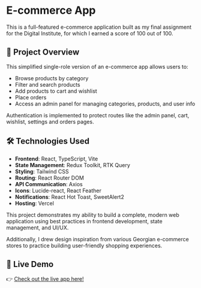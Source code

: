 # E-commerce App

This is a full-featured e-commerce application built as my final assignment for the Digital Institute, for which I earned a score of 100 out of 100.

## 🚀 Project Overview

This simplified single-role version of an e-commerce app allows users to:
- Browse products by category
- Filter and search products
- Add products to cart and wishlist
- Place orders
- Access an admin panel for managing categories, products, and user info

Authentication is implemented to protect routes like the admin panel, cart, wishlist, settings and orders pages.

## 🛠️ Technologies Used

- **Frontend**: React, TypeScript, Vite
- **State Management**: Redux Toolkit, RTK Query
- **Styling**: Tailwind CSS
- **Routing**: React Router DOM
- **API Communication**: Axios
- **Icons**: Lucide-react, React Feather
- **Notifications**: React Hot Toast, SweetAlert2
- **Hosting**: Vercel

This project demonstrates my ability to build a complete, modern web application using best practices in frontend development, state management, and UI/UX.

Additionally, I drew design inspiration from various Georgian e-commerce stores to practice building user-friendly shopping experiences.

## 🔗 Live Demo

👉 [Check out the live app here!](https://e-commerce-app-eta-jet.vercel.app/)
